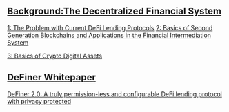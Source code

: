## [Background:The Decentralized Financial System](https://github.com/DeFinerOrg/Whitepaper/wiki/Background:-The-Decentralized-Financial-System) 
[1: The Problem with Current DeFi Lending Protocols](https://github.com/DeFinerOrg/DeFiner-2.0-whitepaper/wiki/DeFiner-2.0-Whitepaper#the-problem-with-current-defi-lending-protocols)
[2: Basics of Second Generation Blockchains and Applications in the Financial Intermediation System](https://github.com/DeFinerOrg/whitepaper/wiki/Background:-The-Decentralized-Financial-System#Basics-of-Second-Generation-Blockchains-and-Applications-in-the-Financial-Intermediation-System)

[3: Basics of Crypto Digital Assets](https://github.com/DeFinerOrg/whitepaper/wiki/Background:-The-Decentralized-Financial-System#Basics-of-Crypto-Digital-Assets)
## [DeFiner Whitepaper](https://github.com/DeFinerOrg/DeFiner-2.0-whitepaper/wiki/DeFiner-2.0-Whitepaper)
[DeFiner 2.0: A truly permission-less and configurable DeFi lending protocol with privacy protected](https://github.com/DeFinerOrg/DeFiner-2.0-Whitepaper/wiki/DeFiner-2.0-Whitepaper)

